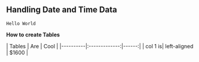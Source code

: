 ## Handling Date and Time Data

`Hello World`

**How to create Tables**
  
  
| Tables | Are | Cool | |----------|:-------------:|------:| | col 1 is| left-aligned | $1600 |
